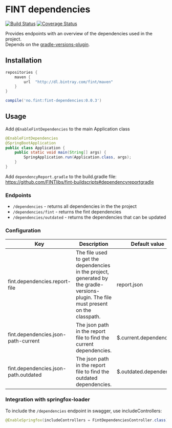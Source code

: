 # FINT dependencies

[![Build Status](https://travis-ci.org/FINTlibs/fint-dependencies.svg?branch=master)](https://travis-ci.org/FINTlibs/fint-dependencies) 
[![Coverage Status](https://coveralls.io/repos/github/FINTlibs/fint-dependencies/badge.svg?branch=master)](https://coveralls.io/github/FINTlibs/fint-dependencies?branch=master)

Provides endpoints with an overview of the dependencies used in the project.  
Depends on the [gradle-versions-plugin](https://github.com/ben-manes/gradle-versions-plugin).

## Installation

```groovy
repositories {
    maven {
        url  "http://dl.bintray.com/fint/maven" 
    }
}

compile('no.fint:fint-dependencies:0.0.3')
```

## Usage

Add `@EnableFintDependencies` to the main Application class

```java
@EnableFintDependencies
@SpringBootApplication
public class Application {
    public static void main(String[] args) {
        SpringApplication.run(Application.class, args);
    }
}
```

Add `dependencyReport.gradle` to the build.gradle file:  
https://github.com/FINTlibs/fint-buildscripts#dependencyreportgradle

### Endpoints

- `/dependencies` - returns all dependencies in the the project
- `/dependencies/fint` - returns the fint dependencies
- `/dependencies/outdated` - returns the dependencies that can be updated

### Configuration

| Key | Description | Default value |
|-----|-------------|---------------|
| fint.dependencies.report-file | The file used to get the dependencies in the project, generated by the gradle-versions-plugin. The file must present on the classpath. | report.json |
| fint.dependencies.json-path-current | The json path in the report file to find the current dependencies. | $.current.dependencies |
| fint.dependencies.json-path.outdated | The json path in the report file to find the outdated dependencies. | $.outdated.dependencies |

### Integration with springfox-loader

To include the `/dependencies` endpoint in swagger, use includeControllers:  
```java
@EnableSpringfox(includeControllers = FintDependenciesController.class)
```